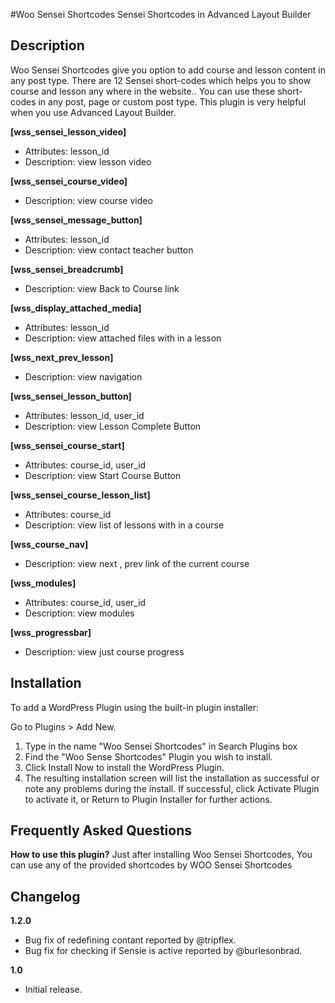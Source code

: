 #Woo Sensei Shortcodes
Sensei Shortcodes in Advanced Layout Builder

## Description
Woo Sensei Shortcodes give you option to add course and lesson content in any post type. There are 12 Sensei short-codes which helps you to show course and lesson any where in the website.. You can use these short-codes in any post, page or custom post type. This plugin is very helpful when you use Advanced Layout Builder.

**[wss_sensei_lesson_video]**

  - Attributes:  lesson_id
  - Description:  view lesson video

**[wss_sensei_course_video]**

  - Description: view course video

**[wss_sensei_message_button]**

  - Attributes: lesson_id
  - Description: view contact teacher button

**[wss_sensei_breadcrumb]**

  - Description: view Back to Course link

**[wss_display_attached_media]**

   - Attributes: lesson_id
   - Description: view attached files with in a lesson

**[wss_next_prev_lesson]**

   - Description: view navigation

**[wss_sensei_lesson_button]**

   - Attributes: lesson_id, user_id
   - Description: view Lesson Complete Button

**[wss_sensei_course_start]**

   - Attributes: course_id, user_id
   - Description: view Start Course Button

**[wss_sensei_course_lesson_list]**

   - Attributes: course_id
   - Description: view list of lessons with in a course

**[wss_course_nav]**

   - Description: view next , prev link of the current course  

**[wss_modules]**

   - Attributes: course_id, user_id
   - Description: view modules

**[wss_progressbar]**

   - Description: view just course progress

## Installation
To add a WordPress Plugin using the built-in plugin installer:

Go to Plugins > Add New.

1. Type in the name \"Woo Sensei Shortcodes\" in Search Plugins box
2. Find the \"Woo Sense Shortcodes\" Plugin you wish to install.
3. Click Install Now to install the WordPress Plugin.
4. The resulting installation screen will list the installation as successful or note any problems during the install.
If successful, click Activate Plugin to activate it, or Return to Plugin Installer for further actions.

## Frequently Asked Questions
**How to use this plugin?**
Just after installing Woo Sensei Shortcodes, You can use any of the provided shortcodes by WOO Sensei Shortcodes

## Changelog

**1.2.0**

- Bug fix of redefining contant reported by @tripflex.
- Bug fix for checking if Sensie is active reported by @burlesonbrad. 

**1.0**

- Initial release.